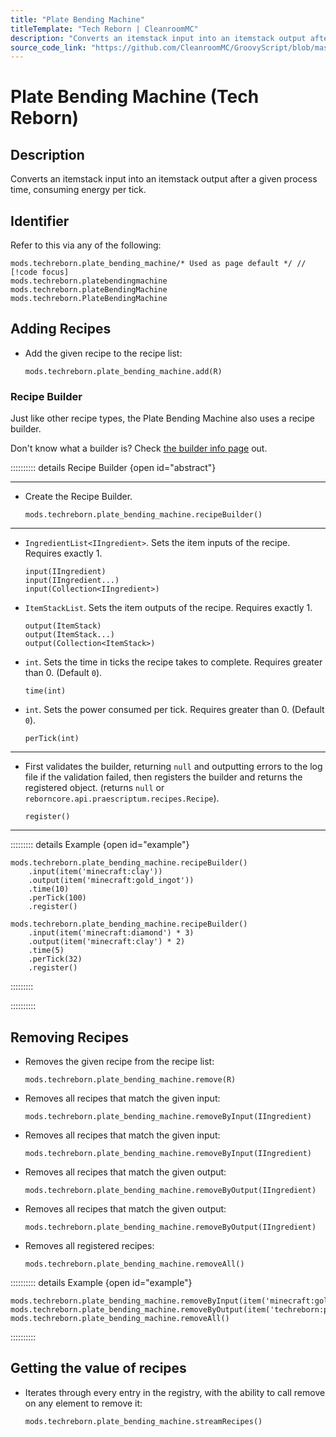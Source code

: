 ```yaml
---
title: "Plate Bending Machine"
titleTemplate: "Tech Reborn | CleanroomMC"
description: "Converts an itemstack input into an itemstack output after a given process time, consuming energy per tick."
source_code_link: "https://github.com/CleanroomMC/GroovyScript/blob/master/src/main/java/com/cleanroommc/groovyscript/compat/mods/techreborn/PlateBendingMachine.java"
---
```


# Plate Bending Machine (Tech Reborn)

## Description

Converts an itemstack input into an itemstack output after a given process time, consuming energy per tick.

## Identifier

Refer to this via any of the following:

```groovy:no-line-numbers {1}
mods.techreborn.plate_bending_machine/* Used as page default */ // [!code focus]
mods.techreborn.platebendingmachine
mods.techreborn.plateBendingMachine
mods.techreborn.PlateBendingMachine
```


## Adding Recipes

- Add the given recipe to the recipe list:

    ```groovy:no-line-numbers
    mods.techreborn.plate_bending_machine.add(R)
    ```


### Recipe Builder

Just like other recipe types, the Plate Bending Machine also uses a recipe builder.

Don't know what a builder is? Check [the builder info page](../../getting_started/builder.md) out.

:::::::::: details Recipe Builder {open id="abstract"}

---

- Create the Recipe Builder.

    ```groovy:no-line-numbers
    mods.techreborn.plate_bending_machine.recipeBuilder()
    ```

---

- `IngredientList<IIngredient>`. Sets the item inputs of the recipe. Requires exactly 1.

    ```groovy:no-line-numbers
    input(IIngredient)
    input(IIngredient...)
    input(Collection<IIngredient>)
    ```

- `ItemStackList`. Sets the item outputs of the recipe. Requires exactly 1.

    ```groovy:no-line-numbers
    output(ItemStack)
    output(ItemStack...)
    output(Collection<ItemStack>)
    ```

- `int`. Sets the time in ticks the recipe takes to complete. Requires greater than 0. (Default `0`).

    ```groovy:no-line-numbers
    time(int)
    ```

- `int`. Sets the power consumed per tick. Requires greater than 0. (Default `0`).

    ```groovy:no-line-numbers
    perTick(int)
    ```

---

- First validates the builder, returning `null` and outputting errors to the log file if the validation failed, then registers the builder and returns the registered object. (returns `null` or `reborncore.api.praescriptum.recipes.Recipe`).

    ```groovy:no-line-numbers
    register()
    ```

---

::::::::: details Example {open id="example"}
```groovy:no-line-numbers
mods.techreborn.plate_bending_machine.recipeBuilder()
    .input(item('minecraft:clay'))
    .output(item('minecraft:gold_ingot'))
    .time(10)
    .perTick(100)
    .register()

mods.techreborn.plate_bending_machine.recipeBuilder()
    .input(item('minecraft:diamond') * 3)
    .output(item('minecraft:clay') * 2)
    .time(5)
    .perTick(32)
    .register()
```

:::::::::

::::::::::

## Removing Recipes

- Removes the given recipe from the recipe list:

    ```groovy:no-line-numbers
    mods.techreborn.plate_bending_machine.remove(R)
    ```

- Removes all recipes that match the given input:

    ```groovy:no-line-numbers
    mods.techreborn.plate_bending_machine.removeByInput(IIngredient)
    ```

- Removes all recipes that match the given input:

    ```groovy:no-line-numbers
    mods.techreborn.plate_bending_machine.removeByInput(IIngredient)
    ```

- Removes all recipes that match the given output:

    ```groovy:no-line-numbers
    mods.techreborn.plate_bending_machine.removeByOutput(IIngredient)
    ```

- Removes all recipes that match the given output:

    ```groovy:no-line-numbers
    mods.techreborn.plate_bending_machine.removeByOutput(IIngredient)
    ```

- Removes all registered recipes:

    ```groovy:no-line-numbers
    mods.techreborn.plate_bending_machine.removeAll()
    ```

:::::::::: details Example {open id="example"}
```groovy:no-line-numbers
mods.techreborn.plate_bending_machine.removeByInput(item('minecraft:gold_ingot'))
mods.techreborn.plate_bending_machine.removeByOutput(item('techreborn:plates:36'))
mods.techreborn.plate_bending_machine.removeAll()
```

::::::::::

## Getting the value of recipes

- Iterates through every entry in the registry, with the ability to call remove on any element to remove it:

    ```groovy:no-line-numbers
    mods.techreborn.plate_bending_machine.streamRecipes()
    ```
